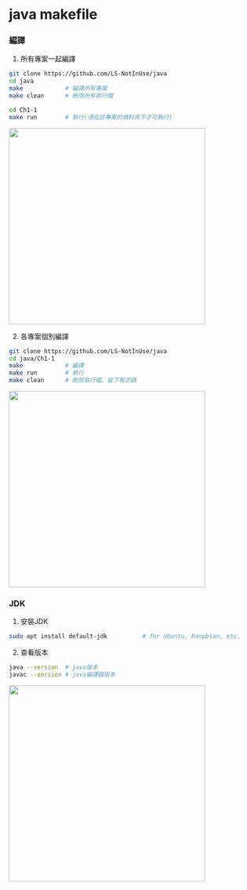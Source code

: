 # java makefile
### 編譯
1. 所有專案一起編譯
```bash
git clone https://github.com/LS-NotInUse/java
cd java
make            # 編譯所有專案
make clean      # 刪除所有執行檔

cd Ch1-1
make run        # 執行(須在該專案的資料夾下才可執行)
```
<img src="https://i.imgur.com/K98CEJC.png" width="400"/>  

2. 各專案個別編譯
```bash
git clone https://github.com/LS-NotInUse/java
cd java/Ch1-1
make            # 編譯
make run        # 執行
make clean      # 刪除執行檔、留下程式碼
```
<img src="https://i.imgur.com/yMITGZg.png" width="400"/>  

### JDK
1. 安裝JDK
```bash
sudo apt install default-jdk          # for Ubuntu, Raspbian, etc.
```

2. 查看版本
```bash
java --version  # java版本
javac --version # java編譯器版本
```
<img src="https://i.imgur.com/WNqTzhW.png" width="400"/>  
